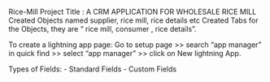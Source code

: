  Rice-Mill
 Project Title : A CRM APPLICATION FOR WHOLESALE RICE MILL
 Created Objects named supplier, rice mill, rice details etc
 Created Tabs for the Objects, they are “ rice mill, consumer , rice details”.
 
 To create a lightning app page:
Go to setup page >> search “app manager” in quick find >> select “app manager” >> click on New lightning App.

Types of Fields:
    - Standard Fields 
    - Custom Fields 
